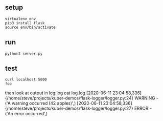 ## setup
    virtualenv env
    pip3 install flask
    source env/bin/activate

## run
    python3 server.py

## test
    curl localhost:5000
    foo

then look at output in log.log
    cat log.log
    [2020-06-11 23:04:58,336] {/home/steve/projects/kuber-demos/flask-logger/logger.py:24} WARNING - ('A warning occurred (42 apples)',)
    [2020-06-11 23:04:58,336] {/home/steve/projects/kuber-demos/flask-logger/logger.py:27} ERROR - ('An error occurred',)


